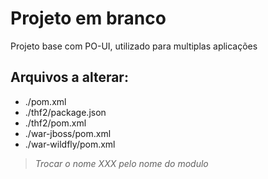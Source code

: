 # Projeto em branco 

Projeto base com PO-UI, utilizado para multiplas aplicações

## Arquivos a alterar:
- ./pom.xml
- ./thf2/package.json
- ./thf2/pom.xml
- ./war-jboss/pom.xml
- ./war-wildfly/pom.xml

> <i>Trocar o nome XXX pelo nome do modulo</i>

